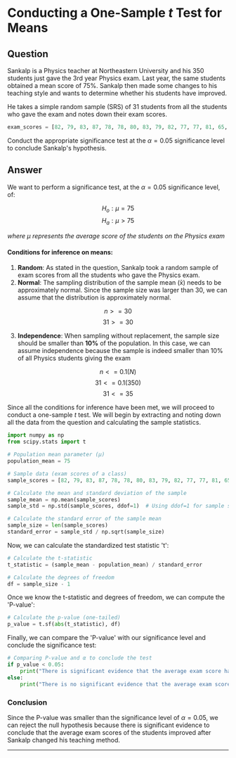 # Conducting a One-Sample _t_ Test for Means

## Question

Sankalp is a Physics teacher at Northeastern University and his 350 students just gave the 3rd year Physics exam. Last year, the same students obtained a mean score of 75%. Sankalp then made some changes to his teaching style and wants to determine whether his students have improved.

He takes a simple random sample (SRS) of 31 students from all the students who gave the exam and notes down their exam scores. 

```python
exam_scores = [82, 79, 83, 87, 78, 78, 80, 83, 79, 82, 77, 77, 81, 65, 71, 74, 74, 81, 75, 72, 87, 78, 80, 72, 67, 80, 74, 90, 76, 59, 76]
```

Conduct the appropriate significance test at the $α = 0.05$ significance level to conclude Sankalp's hypothesis.

## Answer

We want to perform a significance test, at the $α = 0.05$ significance level, of:

$$ H_o: µ = 75 $$
$$ H_a: µ > 75 $$

_where $µ$ represents the average score of the students on the Physics exam_

#### Conditions for inference on means:

1. **Random**: As stated in the question, Sankalp took a random sample of exam scores from all the students who gave the Physics exam.
2. **Normal**: The sampling distribution of the sample mean (x̄) needs to be approximately normal. Since the sample size was larger than 30, we can assume that the distribution is approximately normal.

$$ n >= 30 $$
$$ 31 >= 30 $$

3. **Independence**: When sampling without replacement, the sample size should be smaller than **10%** of the population. In this case, we can assume independence because the sample is indeed smaller than 10% of all Physics students giving the exam

$$ n <= 0.1(N) $$
$$ 31 <= 0.1(350) $$
$$ 31 <= 35 $$

Since all the conditions for inference have been met, we will proceed to conduct a one-sample _t_ test. We will begin by extracting and noting down all the data from the question and calculating the sample statistics.

```python
import numpy as np
from scipy.stats import t
```

```python
# Population mean parameter (µ)
population_mean = 75

# Sample data (exam scores of a class)
sample_scores = [82, 79, 83, 87, 78, 78, 80, 83, 79, 82, 77, 77, 81, 65, 71, 74, 74, 81, 75, 72, 87, 78, 80, 72, 67, 80, 74, 90, 76, 59, 76]

# Calculate the mean and standard deviation of the sample
sample_mean = np.mean(sample_scores)
sample_std = np.std(sample_scores, ddof=1)  # Using ddof=1 for sample standard deviation

# Calculate the standard error of the sample mean
sample_size = len(sample_scores)
standard_error = sample_std / np.sqrt(sample_size)
```

Now, we can calculate the standardized test statistic 't':

```python
# Calculate the t-statistic
t_statistic = (sample_mean - population_mean) / standard_error

# Calculate the degrees of freedom
df = sample_size - 1
```

Once we know the t-statistic and degrees of freedom, we can compute the 'P-value':

```python
# Calculate the p-value (one-tailed)
p_value = t.sf(abs(t_statistic), df)
```

Finally, we can compare the 'P-value' with our significance level and conclude the significance test:

```python
# Comparing P-value and α to conclude the test
if p_value < 0.05:
    print("There is significant evidence that the average exam score has increased since last year.")
else:
    print("There is no significant evidence that the average exam score has increased.")

```

### Conclusion

Since the P-value was smaller than the significance level of $α = 0.05$, we can reject the null hypothesis because there is significant evidence to conclude that the average exam scores of the students improved after Sankalp changed his teaching method.

---